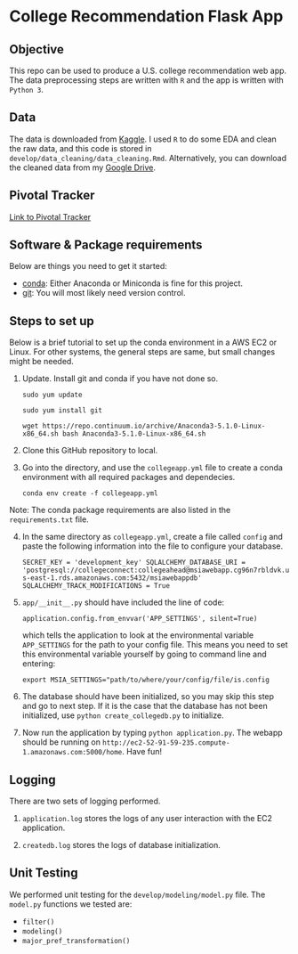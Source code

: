 # College Recommendation Flask App

## Objective 
This repo can be used to produce a U.S. college recommendation web app. The data preprocessing steps are written with `R` and the app is written with `Python 3`.

## Data
The data is downloaded from [Kaggle](https://www.kaggle.com/jpico6/predicting-college-graduation/data). I used `R` to do some EDA and clean the raw data, and this code is stored in `develop/data_cleaning/data_cleaning.Rmd`. Alternatively, you can download the cleaned data from my [Google Drive](https://drive.google.com/file/d/1h84q5fhv1MEo6F0YYiqhdGLX854hRmNG/view?usp=sharing). 

## Pivotal Tracker
[Link to Pivotal Tracker](https://www.pivotaltracker.com/n/projects/2144165)

## Software & Package requirements
Below are things you need to get it started:
* [conda](https://anaconda.org/): Either Anaconda or Miniconda is fine for this project.
* [git](https://git-scm.com/): You will most likely need version control.

## Steps to set up
Below is a brief tutorial to set up the conda environment in a AWS EC2 or Linux. For other systems, the general steps are same, but small changes might be needed. 

1. Update. Install git and conda if you have not done so.

    `sudo yum update`

    `sudo yum install git`

    `wget https://repo.continuum.io/archive/Anaconda3-5.1.0-Linux-x86_64.sh
    bash Anaconda3-5.1.0-Linux-x86_64.sh`

2. Clone this GitHub repository to local.

3. Go into the directory, and use the `collegeapp.yml` file to create a conda environment with all required packages and dependecies.

    `conda env create -f collegeapp.yml`

Note: The conda package requirements are also listed in the `requirements.txt` file.

4. In the same directory as `collegeapp.yml`, create a file called `config` and paste the following information into the file to configure your database.

    `SECRET_KEY = 'development_key'
    SQLALCHEMY_DATABASE_URI = 'postgresql://collegeconnect:collegeahead@msiawebapp.cg96n7rbldvk.us-east-1.rds.amazonaws.com:5432/msiawebappdb'
    SQLALCHEMY_TRACK_MODIFICATIONS = True`

5. `app/__init__.py` should have included the line of code: 

    `application.config.from_envvar('APP_SETTINGS', silent=True)`
    
    which tells the application to look at the environmental variable `APP_SETTINGS` for the path to your config file. 
    This means you need to set this environmental variable yourself by going to command line and entering:
    
    `export MSIA_SETTINGS="path/to/where/your/config/file/is.config`

6. The database should have been initialized, so you may skip this step and go to next step. If it is the case that the database has not been initialized, use `python create_collegedb.py` to initialize.

7. Now run the application by typing `python application.py`. The webapp should be running on `http://ec2-52-91-59-235.compute-1.amazonaws.com:5000/home`. Have fun!

## Logging
There are two sets of logging performed. 

1. `application.log` stores the logs of any user interaction with the EC2 application.

2. `createdb.log` stores the logs of database initialization.

## Unit Testing
We performed unit testing for the `develop/modeling/model.py` file. The `model.py` functions we tested are:
* `filter()`
* `modeling()`
* `major_pref_transformation()`